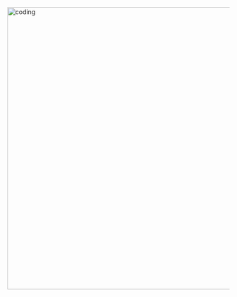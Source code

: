 <img  alt = "coding" width = "1280" height = "640"  src ="https://images.app.goo.gl/a88J93CEQs3v8dR7A">
